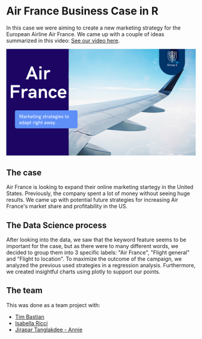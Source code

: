 # Air France Business Case in R
In this case we were aiming to create a new marketing strategy for the European Airline Air France. We came up with a couple of ideas summarized in this video: [See our video here](https://youtu.be/ipFLvqWsyac).

<img src="img/AirFrance.png?raw=true"/>

## The case
Air France is looking to expand their online marketing startegy in the United States. Previously, the company spent a lot of money without seeing huge results. We came up with potential future strategies for increasing Air France's market share and profitability in the US.

## The Data Science process
After looking into the data, we saw that the keyword feature seems to be important for the case, but as there were to many different words, we decided to group them into 3 specific labels: "Air France", "Flight general" and "Flight to location". To maximize the outcome of the campaign, we analyzed the previous used strategies in a regression analysis. Furthermore, we created insightful charts using plotly to support our points.


## The team
This was done as a team project with:
- [Tim Bastian](https://github.com/TimBstn)
- [Isabella Ricci](https://github.com/IsaRicci)
- [Jirapar Tanglakdee - Annie](https://github.com/Jirapar)
